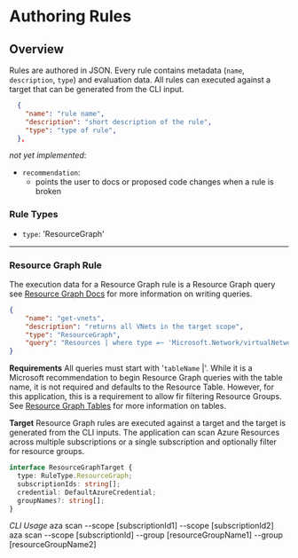 # Authoring Rules

## Overview
Rules are authored in JSON. Every rule contains metadata (`name`, `description`, `type`) and evaluation data. All rules can executed against a target that can be generated from the CLI input.  

``` json
  {
    "name": "rule name",
    "description": "short description of the rule",
    "type": "type of rule",
  },
```
*not yet implemented*: 

- `recommendation`: 
    - points the user to docs or proposed code changes when a rule is broken

### Rule Types
- `type`: 'ResourceGraph'

---
### Resource Graph Rule
The execution data for a Resource Graph rule is a Resource Graph query
see [Resource Graph Docs](https://docs.microsoft.com/en-us/azure/governance/resource-graph/) for more information on writing queries.

``` json
{
	"name": "get-vnets",
	"description": "returns all VNets in the target scope",
	"type": "ResourceGraph",
	"query": "Resources | where type =~ 'Microsoft.Network/virtualNetworks'"
}
```

**Requirements**
All queries must start with '`tableName` |'. While it is a Microsoft recommendation to begin Resource Graph queries with the table name, it is not required and defaults to the Resource Table. However, for this application, this is a requirement to allow fir filtering Resource Groups. See [Resource Graph Tables](https://docs.microsoft.com/en-us/azure/governance/resource-graph/concepts/query-language#resource-graph-tables) for more information on tables.

**Target**
Resource Graph rules are executed against a target and the target is generated from the CLI inputs. The application can scan Azure Resources across multiple subscriptions or a single subscription and optionally filter for resource groups.


``` typescript
interface ResourceGraphTarget {
  type: RuleType.ResourceGraph;
  subscriptionIds: string[];
  credential: DefaultAzureCredential;
  groupNames?: string[];
}
```

*CLI Usage*
aza scan --scope [subscriptionId1] --scope [subscriptionId2]
aza scan --scope [subscriptionId] --group [resourceGroupName1] --group [resourceGroupName2]
